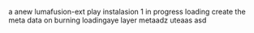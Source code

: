 a anew lumafusion-ext
play
instalasion 1
in progress
loading
create the meta
data on burning
loadingaye
layer
metaadz
uteaas
asd
